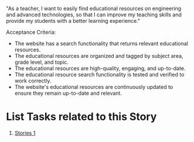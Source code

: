 "As a teacher, I want to easily find educational resources on engineering and advanced technologies, so that I can improve my teaching skills and provide my students with a better learning experience."

Acceptance Criteria:

* The website has a search functionality that returns relevant educational resources.
* The educational resources are organized and tagged by subject area, grade level, and topic.
* The educational resources are high-quality, engaging, and up-to-date.
* The educational resource search functionality is tested and verified to work correctly.
* The website's educational resources are continuously updated to ensure they remain up-to-date and relevant.



# List Tasks related to this Story
1. [Stories 1](../../../../templates/theme/initiatives/epics/stories/tasks/task_template.md)
